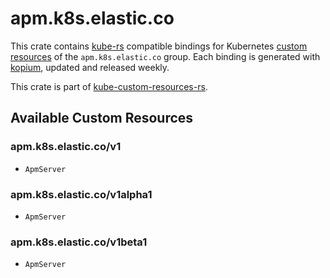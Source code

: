<!--
SPDX-FileCopyrightText: The kube-custom-resources-rs Authors
SPDX-License-Identifier: 0BSD
 -->

# apm.k8s.elastic.co

This crate contains [kube-rs](https://kube.rs/) compatible bindings for Kubernetes [custom resources](https://kubernetes.io/docs/tasks/extend-kubernetes/custom-resources/custom-resource-definitions/) of the `apm.k8s.elastic.co` group. Each binding is generated with [kopium](https://github.com/kube-rs/kopium), updated and released weekly.

This crate is part of [kube-custom-resources-rs](https://github.com/metio/kube-custom-resources-rs).

## Available Custom Resources

### apm.k8s.elastic.co/v1
- `ApmServer`
### apm.k8s.elastic.co/v1alpha1
- `ApmServer`
### apm.k8s.elastic.co/v1beta1
- `ApmServer`
